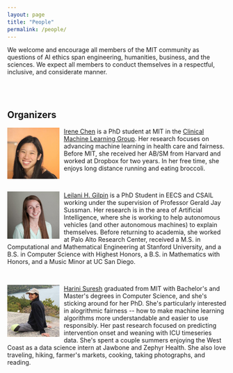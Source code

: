 ```yaml
---
layout: page
title: "People"
permalink: /people/
---
```


We welcome and encourage all members of the MIT community as questions of AI ethics span engineering, humanities, business, and the sciences. We expect all members to conduct themselves in a respectful, inclusive, and considerate manner. 

<br> <br>

## Organizers

<p>
<img src="/irene.jpg" alt="..." class="float-left mr-2" width="120px" style="float: left; margin-right: 10px;">
<a href="http://irenechen.net">Irene Chen</a> is a PhD student at MIT in the <a href="http://clinicalml.org">Clinical Machine Learning Group</a>. Her research focuses on advancing machine learning in health care and fairness. Before MIT, she received her AB/SM from Harvard and worked at Dropbox for two years. In her free time, she enjoys long distance running and eating broccoli.
</p>

<br>
<p>
<img src="/leilani.jpg" alt="..." class="float-left mr-2" width="120px" style="float: left; margin-right: 10px;">
<a href="http://people.csail.mit.edu/lgilpin/">Leilani H. Gilpin</a> is a PhD Student in EECS and CSAIL working under the supervision of Professor Gerald Jay Sussman. Her research is in the area of Artificial Intelligence, where she is working to help autonomous vehicles (and other autonomous machines) to explain themselves. Before returning to academia, she worked at Palo Alto Research Center, received a M.S. in Computational and Mathematical Engineering at Stanford University, and a B.S. in Computer Science with Highest Honors, a B.S. in Mathematics with Honors, and a Music Minor at UC San Diego. 
</p>
<br>
<p>
<img src="/harini.jpg" alt="..." class="float-left mr-2" width="120px" style="float: left; margin-right: 10px;">
<a href="http://harinisuresh.com/">Harini Suresh</a> graduated from MIT with Bachelor's and Master's degrees in Computer Science, and she's sticking around for her PhD. She's particularly interested in alogrithmic fairness -- how to make machine learning algorithms more understandable and easier to use responsibly. Her past research focused on predicting intervention onset and weaning with ICU timeseries data. She's spent a couple summers enjoying the West Coast as a data science intern at Jawbone and Zephyr Health. She also love traveling, hiking, farmer's markets, cooking, taking photographs, and reading.
</p>